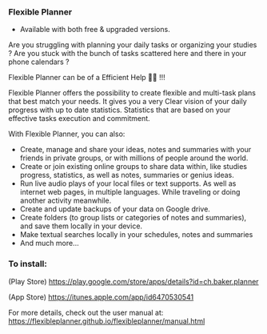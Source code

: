 ### Flexible Planner

* Available with both free & upgraded versions.

Are you struggling with planning your daily tasks or organizing your studies ?
Are you stuck with the bunch of tasks scattered here and there in your phone calendars ?

Flexible Planner can be of a Efficient Help 🤝🏼 !!!

Flexible Planner offers the possibility to create flexible and multi-task plans that best match your needs.
It gives you a very Clear vision of your daily progress with up to date statistics. Statistics that are based on your effective tasks execution and commitment.

With Flexible Planner, you can also:
- Create, manage and share your ideas, notes and summaries with your friends in private groups, or with millions of people around the world.
- Create or join existing online groups to share data within, like studies progress, statistics, as well as notes, summaries or genius ideas.
- Run live audio plays of your local files or text supports. As well as internet web pages, in multiple languages. While traveling or doing another activity meanwhile.
- Create and update backups of your data on Google drive.
- Create folders (to group lists or categories of notes and summaries), and save them locally in your device.
- Make textual searches locally in your schedules, notes and summaries
- And much more...


### To install:

(Play Store) https://play.google.com/store/apps/details?id=ch.baker.planner

(App Store) https://itunes.apple.com/app/id6470530541

For more details, check out the user manual at: https://flexibleplanner.github.io/flexibleplanner/manual.html